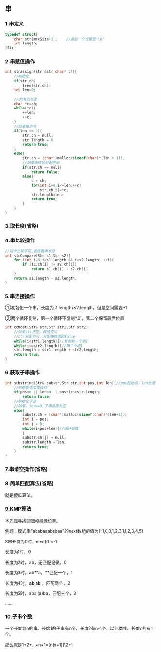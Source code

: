 ## 串

### 1.串定义

```c
typedef struct{
    char str[maxSize+1];	//最后一个位置是'\0'
    int length;
}Str;
```

### 2.串赋值操作

```c
int strassign(Str &str,char* ch){
    //初始化
    if(str.ch)
        free(str.ch);
    int len=0;
    
    //求ch的长度
    char *c=ch;
    while(*c){
        ++len;
        ++c;
    }
    //如果串为空
    if(len == 0){
        str.ch = null;
        str.length = 0;
        return true;
    }
    else{
        str.ch = (char*)malloc(sizeof(char)*(len + 1));
        //如果未成功分配空间
        if(str.ch == null)
            return false;
        else{
            c = ch;
            for(int i=0;i<=len;++c)
                str.ch[i]=*c;
            str.length=len;
            return true;
        }
    }
}
```

### 3.取长度(省略)

### 4.串比较操作

```c
//挨个比较字符,最后看串长短
int strCompare(Str s1,Str s2){
    for (int i=0;i<s1.length && i<s2.length; ++i){
        if (s1.ch[i] != s2.ch[i])
            return s1.ch[i] - s2.ch[i];
    }
    return s1.length - s2.length;
}
```

### 5.串连接操作

①初始化一个串，长度为s1.length+s2.length，但是空间需要+1

②两个循环复制，第一个循环不复制'\0'，第二个保留最后位置

```c
int concat(Str& str,Str str1,Str str2){
    //如果str不空，释放空间
    //str分配空间，分配失败返回false
    while(i<str1.length){//复制第一个串}
    while(j<=str2.length){//第二个串}
    str.length = str1.length + str2.length;
    return true;
}
```

### 6.获取子串操作

```c
int substring(Str& substr,Str str,int pos,int len){//pos起始点，len长度
    //判断能否实现操作
    if(pos<0 || len<0 || pos+len>str.length)
        return false;
    //初始化子串
    //如果，len==0,子串直接为空
    else{
        substr.ch = (char*)malloc(sizeof(char)*(len+1));
        int i = pos;
        int j = 0;
        while(i<pos+len){//循环赋值
        }
        substr.ch[j] = null;
        substr.length = len;
        return true;
    }
}
```

### 7.串清空操作(省略)

### 8.简单匹配算法(省略)

就是傻瓜算法。

### 9.KMP算法

本质是寻找回退的最佳位置。

例题：模式串"ababaaababaa"的next数组的值为(-1,0,0,1,2,3,1,1,2,3,4,5)

S串长度为0时，next[0]=-1

长度为1时，0

长度为2时，ab，无匹配记录。0

长度为3时，**a**b**a，**匹配一个，1

长度为4时，**ab** **ab** ，匹配两个，2

长度为5时，aba (a)ba，匹配三个，3

......

### 10.子串个数

一个长度为n的串。长度1的子串有n个，长度2有n-1个，以此类推。长度n的有1个。

那么就是1+2+...+n+1=[n(n+1)]\2+1